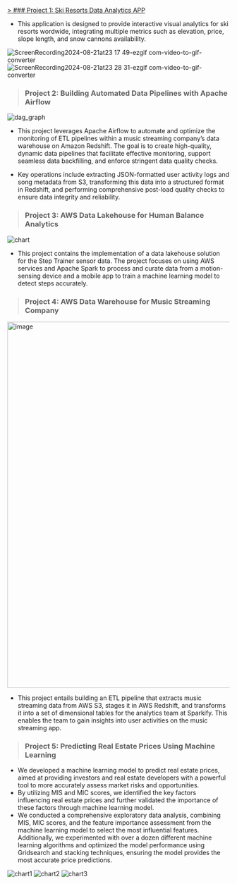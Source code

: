 [> ### Project 1: Ski Resorts Data Analytics APP](https://github.com/fangyiasano/Ski-resorts-app-)

* This application is designed to provide interactive visual analytics for ski resorts wordwide, integrating multiple metrics such as elevation, price, slope length, and snow cannons availability.

 ![ScreenRecording2024-08-21at23 17 49-ezgif com-video-to-gif-converter](https://github.com/user-attachments/assets/16d95ede-6f70-4b1c-ac0a-078c6d437ca8)
 ![ScreenRecording2024-08-21at23 28 31-ezgif com-video-to-gif-converter](https://github.com/user-attachments/assets/aa1572ee-6dfe-493d-a5fc-db923a0e8b3b)

> ### Project 2: Building Automated Data Pipelines with Apache Airflow

![dag_graph](https://github.com/user-attachments/assets/9e1eb3a5-6d35-4161-9707-25f7832d3914)

* This project leverages Apache Airflow to automate and optimize the monitoring of ETL pipelines within a music streaming company’s data warehouse on Amazon Redshift. The goal is to create high-quality, dynamic data pipelines that facilitate effective monitoring, support seamless data backfilling, and enforce stringent data quality checks.

* Key operations include extracting JSON-formatted user activity logs and song metadata from S3, transforming this data into a structured format in Redshift, and performing comprehensive post-load quality checks to ensure data integrity and reliability.

> ### Project 3: AWS Data Lakehouse for Human Balance Analytics

![chart](https://github.com/user-attachments/assets/ba049a68-7d06-4042-b61e-9a9a155a938d)

* This project contains the implementation of a data lakehouse solution for the Step Trainer sensor data. The project focuses on using AWS services and Apache Spark to process and curate data from a motion-sensing device and a mobile app to train a machine learning model to detect steps accurately.

> ### Project 4: AWS Data Warehouse for Music Streaming Company

<img width="831" alt="image" src="https://github.com/user-attachments/assets/e17fc8cd-43fe-401f-a5a1-9e64397a3eff">

* This project entails building an ETL pipeline that extracts music streaming data from AWS S3, stages it in AWS Redshift, and transforms it into a set of dimensional tables for the analytics team at Sparkify. This enables the team to gain insights into user activities on the music streaming app.

> ### Project 5: Predicting Real Estate Prices Using Machine Learning

* We developed a machine learning model to predict real estate prices, aimed at providing investors and real estate developers with a powerful tool to more accurately assess market risks and opportunities.
* By utilizing MIS and MIC scores, we identified the key factors influencing real estate prices and further validated the importance of these factors through machine learning model.
* We conducted a comprehensive exploratory data analysis, combining MIS, MIC scores, and the feature importance assessment from the machine learning model to select the most influential features. Additionally, we experimented with over a dozen different machine learning algorithms and optimized the model performance using Gridsearch and stacking techniques, ensuring the model provides the most accurate price predictions.

![chart1](https://github.com/user-attachments/assets/8eb53109-3598-497c-afe4-b5e8d82edc31)
![chart2](https://github.com/user-attachments/assets/b433e04d-b8c7-42f7-a1f0-036b6ceafaf1)
![chart3](https://github.com/user-attachments/assets/edef4661-1217-405b-bb29-3623a9b5cde8)

